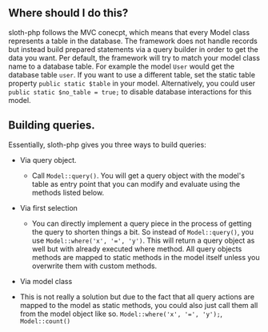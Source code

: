 ## Where should I do this?
sloth-php follows the MVC conecpt, which means that every Model class represents a table in the database. The framework does not handle records but instead build prepared statements via a query builder in order to get the data you want. Per default, the framework will try to match your model class name to a database table. For example the model `User` would get the database table `user`. If you want to use a different table, set the static table property `public static $table` in your model. Alternatively, you could user `public static $no_table = true;` to disable database interactions for this model.


## Building queries.
Essentially, sloth-php gives you three ways to build queries:  
- Via query object.
  - Call `Model::query()`. You will get a query object with the model's table as entry point that you can modify and evaluate using the methods listed below.

- Via first selection
  - You can directly implement a query piece in the process of getting the query to shorten things a bit. So instead of `Model::query()`, you use `Model::where('x', '=', 'y')`. This will return a query object as well but with already executed where method. All query objects methods are mapped to static methods in the model itself unless you overwrite them with custom methods.

- Via model class
 - This is not really a solution but due to the fact that all query actions are mapped to the model as static methods, you could also just call them all from the model object like so. `Model::where('x', '=', 'y');`, `Model::count()`